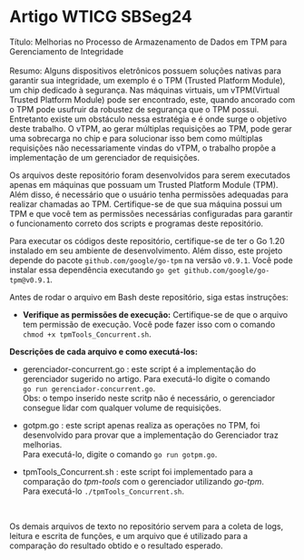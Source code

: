 # Artigo WTICG SBSeg24
Título: Melhorias no Processo de Armazenamento de Dados em TPM para Gerenciamento de Integridade <br>
<br>
Resumo: Alguns dispositivos eletrônicos possuem soluções nativas para garantir sua integridade, um exemplo é o TPM (Trusted Platform Module), um chip dedicado à segurança. Nas máquinas virtuais, um vTPM(Virtual Trusted Platform Module) pode ser encontrado, este, quando ancorado com o TPM pode usufruir da robustez de segurança que o TPM possui. Entretanto existe um obstáculo nessa estratégia e é onde surge o objetivo deste trabalho. O vTPM, ao gerar múltiplas requisições ao TPM, pode gerar uma sobrecarga no chip e para solucionar isso bem como múltiplas requisições não necessariamente vindas do vTPM, o trabalho propõe a implementação de um gerenciador de requisições.
<br>

Os arquivos deste repositório foram desenvolvidos para serem executados apenas em máquinas que possuam um Trusted Platform Module (TPM). Além disso, é necessário que o usuário tenha permissões adequadas para realizar chamadas ao TPM. Certifique-se de que sua máquina possui um TPM e que você tem as permissões necessárias configuradas para garantir o funcionamento correto dos scripts e programas deste repositório.


Para executar os códigos deste repositório, certifique-se de ter o Go 1.20 instalado em seu ambiente de desenvolvimento. Além disso, este projeto depende do pacote `github.com/google/go-tpm` na versão `v0.9.1`. Você pode instalar essa dependência executando `go get github.com/google/go-tpm@v0.9.1`.
<br>


Antes de rodar o arquivo em Bash deste repositório, siga estas instruções:
- **Verifique as permissões de execução:** Certifique-se de que o arquivo tem permissão de execução. Você pode fazer isso com o comando <br> `chmod +x tpmTools_Concurrent.sh`.


**Descrições de cada arquivo e como executá-los:**

- gerenciador-concurrent.go : este script é a implementação do gerenciador sugerido no artigo. Para executá-lo digite o comando <br>  ```go run gerenciador-concurrent.go```.<br>
   Obs: o tempo inserido neste scritp não é necessário, o gerenciador consegue lidar com qualquer volume de requisições.
  
- gotpm.go : este script apenas realiza as operações no TPM, foi desenvolvido para provar que a implementação do Gerenciador traz melhorias. <br> Para executá-lo, digite o comando ```go run gotpm.go```.
  
- tpmTools_Concurrent.sh : este script foi implementado para a comparação do _tpm-tools_ com o gerenciador utilizando _go-tpm_. <br> Para executá-lo ```./tpmTools_Concurrent.sh```.
<br>

Os demais arquivos de texto no repositório servem para a coleta de logs, leitura e escrita de funções, e um arquivo que é utilizado para a comparação do resultado obtido e o resultado esperado.
